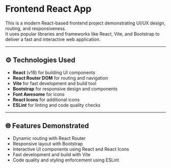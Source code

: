 # Frontend React App

This is a modern React-based frontend project demonstrating UI/UX design, routing, and responsiveness.  
It uses popular libraries and frameworks like React, Vite, and Bootstrap to deliver a fast and interactive web application.

---

## ⚙️ Technologies Used

- **React** (v18) for building UI components
- **React Router DOM** for routing and navigation
- **Vite** for fast development and build tool
- **Bootstrap** for responsive design and components
- **Font Awesome** for icons
- **React Icons** for additional icons
- **ESLint** for linting and code quality checks

---

## 🌐 Features Demonstrated

- Dynamic routing with React Router
- Responsive layout with Bootstrap
- Interactive UI components using React and React Icons
- Fast development and build with Vite
- Code quality and styling enforcement using ESLint
